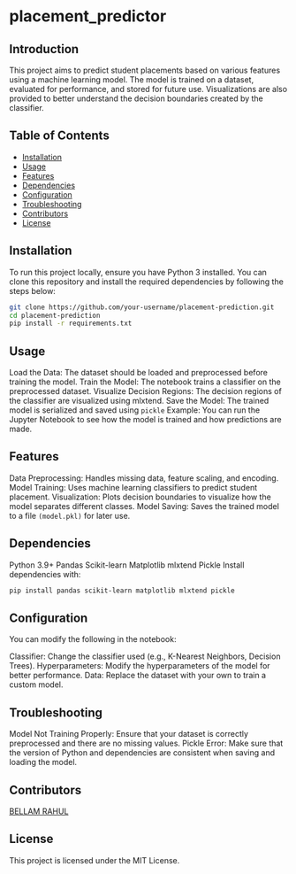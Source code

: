 # placement_predictor

## Introduction

This project aims to predict student placements based on various features using a machine learning model. The model is trained on a dataset, evaluated for performance, and stored for future use. Visualizations are also provided to better understand the decision boundaries created by the classifier.

## Table of Contents

- [Installation](#installation)
- [Usage](#usage)
- [Features](#features)
- [Dependencies](#dependencies)
- [Configuration](#configuration)
- [Troubleshooting](#troubleshooting)
- [Contributors](#contributors)
- [License](#license)

## Installation

To run this project locally, ensure you have Python 3 installed. You can clone this repository and install the required dependencies by following the steps below:

```bash
git clone https://github.com/your-username/placement-prediction.git
cd placement-prediction
pip install -r requirements.txt
```
## Usage

Load the Data: The dataset should be loaded and preprocessed before training the model.
Train the Model: The notebook trains a classifier on the preprocessed dataset.
Visualize Decision Regions: The decision regions of the classifier are visualized using mlxtend.
Save the Model: The trained model is serialized and saved using `pickle`
Example:
You can run the Jupyter Notebook to see how the model is trained and how predictions are made.

## Features

Data Preprocessing: Handles missing data, feature scaling, and encoding.
Model Training: Uses machine learning classifiers to predict student placement.
Visualization: Plots decision boundaries to visualize how the model separates different classes.
Model Saving: Saves the trained model to a file `(model.pkl)` for later use.

## Dependencies

Python 3.9+
Pandas
Scikit-learn
Matplotlib
mlxtend
Pickle
Install dependencies with:
```bash
pip install pandas scikit-learn matplotlib mlxtend pickle
```
## Configuration

You can modify the following in the notebook:

Classifier: Change the classifier used (e.g., K-Nearest Neighbors, Decision Trees).
Hyperparameters: Modify the hyperparameters of the model for better performance.
Data: Replace the dataset with your own to train a custom model.

## Troubleshooting

Model Not Training Properly: Ensure that your dataset is correctly preprocessed and there are no missing values.
Pickle Error: Make sure that the version of Python and dependencies are consistent when saving and loading the model.

## Contributors
[BELLAM RAHUL](https://github.com/rahul-bellam)

## License
This project is licensed under the MIT License.
